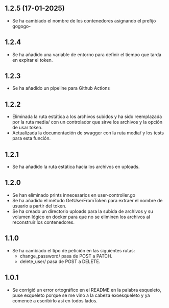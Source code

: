 ## 1.2.5 (17-01-2025)

* Se ha cambiado el nombre de los contenedores asignando el prefijo gogogo-


## 1.2.4

* Se ha añadido una variable de entorno para definir el tiempo que tarda en expirar el token.


## 1.2.3

* Se ha añadido un pipeline para Github Actions


## 1.2.2

* Eliminada la ruta estática a los archivos subidos y ha sido reemplazada por la ruta media/ con un controlador que sirve los archivos y la opción de usar token.
* Actualizada la documentación de swagger con la ruta media/ y los tests para esta función.


## 1.2.1

* Se ha añadido la ruta estática hacia los archivos en uploads.


## 1.2.0

* Se han eliminado prints innecesarios en user-controller.go
* Se ha añadido el método GetUserFromToken para extraer el nombre de usuario a partir del token.
* Se ha creado un directorio uploads para la subida de archivos y su volumen lógico en docker para que no se eliminen los archivos al reconstruir los contenedores.


## 1.1.0

* Se ha cambiado el tipo de petición en las siguientes rutas:
    - change_password/ pasa de POST a PATCH.
    - delete_user/ pasa de POST a DELETE.


## 1.0.1

* Se corrigió un error ortográfico en el README en la palabra esqueleto, puse exqueleto porque se me vino a la cabeza exoesqueleto y ya comencé a escribirlo así en todos lados.
